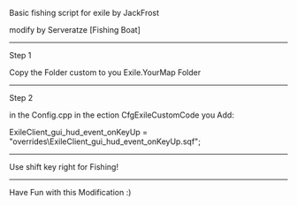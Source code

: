 Basic fishing script for exile by JackFrost 

modify by Serveratze [Fishing Boat]

---------------------------------------------------------------------------------

Step 1

Copy the Folder custom to you Exile.YourMap Folder

---------------------------------------------------------------------------------

Step 2

in the Config.cpp in the ection CfgExileCustomCode you Add:

ExileClient_gui_hud_event_onKeyUp = "overrides\ExileClient_gui_hud_event_onKeyUp.sqf";

---------------------------------------------------------------------------------

Use shift key right for Fishing!

---------------------------------------------------------------------------------

Have Fun with this Modification :)
